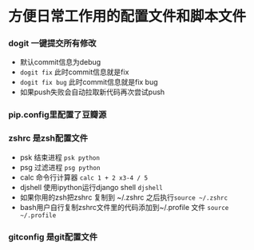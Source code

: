 # 方便日常工作用的配置文件和脚本文件  
### dogit 一键提交所有修改  
- 默认commit信息为debug
- `dogit fix` 此时commit信息就是fix  
- `dogit fix bug` 此时commit信息就是fix bug 
- 如果push失败会自动拉取新代码再次尝试push  

### pip.config里配置了豆瓣源  

### zshrc 是zsh配置文件  
- psk 结束进程  `psk python`
- psg 过滤进程  `psg python`
- calc 命令行计算器 `calc 1 + 2 x3-4 / 5`
- djshell 使用ipython运行django shell `djshell`
- 如果你用的zsh把zshrc 复制到 ~/.zshrc 之后执行`source ~/.zshrc`
- bash用户自行复制zshrc文件里的代码添加到~/.profile 文件 `source ~/.profile`

### gitconfig 是git配置文件  

